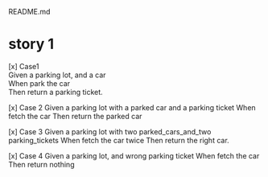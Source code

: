README.md

# story 1
[x] Case1  
Given a parking lot, and a car  
When park the car  
Then return a parking ticket. 

[x] Case 2
Given a parking lot with a parked car and a parking ticket
When fetch the car
Then return the parked car

[x] Case 3
Given a parking lot with two parked_cars_and_two parking_tickets
When fetch the car twice
Then return the right car.

[x] Case 4
Given a parking lot, and wrong parking ticket
When fetch the car
Then return nothing
